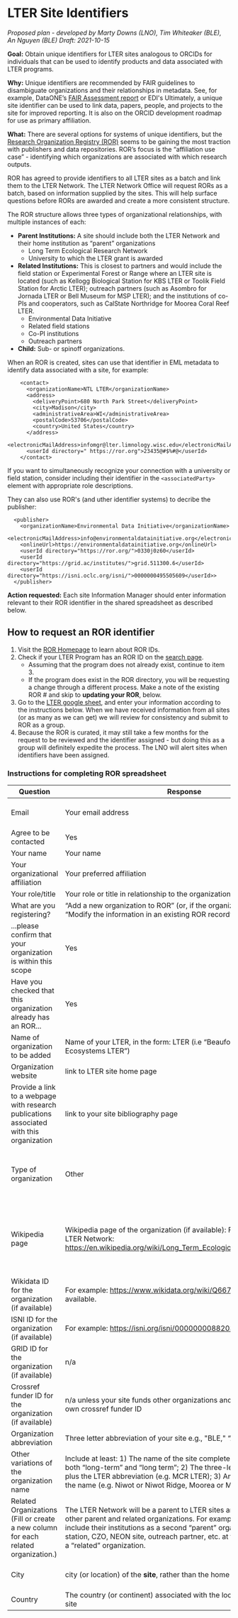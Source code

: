 # LTER Site Identifiers #
*Proposed plan - developed by Marty Downs (LNO), Tim Whiteaker (BLE), An Nguyen (BLE)
Draft: 2021-10-15*

**Goal:** Obtain unique identifiers for LTER sites analogous to ORCIDs for individuals that can be used to identify products and data associated with LTER programs. 

**Why:** 
Unique identifiers are recommended by FAIR guidelines to disambiguate organizations and their relationships in metadata. See, for example, DataONE’s [FAIR Assessment report](https://search.dataone.org/quality/https%3A%2F%2Fpasta.lternet.edu%2Fpackage%2Fmetadata%2Feml%2Fknb-lter-ble%2F1%2F7) or EDI's 
Ultimately, a unique site identifier can be used to link data, papers, people, and projects to the site for improved reporting. It is also on the ORCID development roadmap for use as primary affiliation.

**What:**
There are several options for systems of unique identifiers, but the [Research Organization Registry (ROR)](https://ror.org/) seems to be gaining the most traction with publishers and data repositories. ROR’s focus is the “affiliation use case” - identifying which organizations are associated with which research outputs.  

ROR has agreed to provide identifiers to all LTER sites as a batch and link them to the LTER Network. The LTER Network Office will request RORs as a batch, based on information supplied by the sites. This will help surface questions before RORs are awarded and create a more consistent structure.

The ROR structure allows three types of organizational relationships, with multiple instances of each:

-  **Parent Institutions:** A site should include both the LTER Network and their home institution as “parent” organizations
    -  Long Term Ecological Research Network
    -  University to which the LTER grant is awarded
-  **Related Institutions:** This is closest to partners and would include the field station or Experimental Forest or Range where an LTER site is located (such as Kellogg Biological Station for KBS LTER or Toolik Field Station for Arctic LTER); outreach partners (such as Asombro for Jornada LTER or Bell Museum for MSP LTER); and the institutions of co-PIs and cooperators, such as CalState Northridge for Moorea Coral Reef LTER.
    -  Environmental Data Initiative
    -  Related field stations
    -  Co-PI institutions
    -  Outreach partners 
-  **Child:** Sub- or spinoff organizations.

When an ROR is created, sites can use that identifier in EML metadata to identify data associated with a site, for example:
```
    <contact>
      <organizationName>NTL LTER</organizationName>
      <address>
        <deliveryPoint>680 North Park Street</deliveryPoint>
        <city>Madison</city>
        <administrativeArea>WI</administrativeArea>
        <postalCode>53706</postalCode>
        <country>United States</country>
      </address>
      <electronicMailAddress>infomgr@lter.limnology.wisc.edu</electronicMailAddress>
      <userId directory=" https://ror.org">23435@#$%#@</userId>
    </contact>
```
    
If you want to simultaneously recognize your connection with a university or field station, consider including their identifier in the `<associatedParty>` element with appropriate role descriptions.

They can also use ROR's (and uther identifier systems) to decribe the publisher:
```
  <publisher>
    <organizationName>Environmental Data Initiative</organizationName>
    <electronicMailAddress>info@environmentaldatainitiative.org</electronicMailAddress>
    <onlineUrl>https://environmentaldatainitiative.org</onlineUrl>
    <userId directory="https://ror.org/">0330j0z60</userId>
    <userId directory="https://grid.ac/institutes/">grid.511300.6</userId>
    <userId directory="https://isni.oclc.org/isni/">0000000495505609</userId>>  
  </publisher>
```

**Action requested:**
Each site Information Manager should enter information relevant to their ROR identifier in the shared spreadsheet as described below. 


## How to request an ROR identifier ##

1. Visit the [ROR Homepage](https://ror.org/) to learn about ROR IDs.
2. Check if your LTER Program has an ROR ID on the [search page](https://ror.org/search).
    - Assuming that the program does not already exist, continue to item 3. 
    - If the program does exist in the ROR directory, you will be requesting a change through a different process. Make a note of the existing ROR # and skip to **updating your ROR**, below.  
3. Go to the [LTER google sheet](https://docs.google.com/spreadsheets/d/1qiUMJ1jm_EDa2uM_qQY-U6To7qleQJnntcl1a-VM3m8/edit#gid=0), and enter your information according to the instructions below. When we have received information from all sites (or as many as we can get) we will review for consistency and submit to ROR as a group.
4. Because the ROR is curated, it may still take a few months for the request to be reviewed and the identifier assigned - but doing this as a group will definitely expedite the process. The LNO will alert sites when identifiers have been assigned.

### Instructions for completing ROR spreadsheet ###

|Question|Response|Questions/Notes|
|---|---|---|
|Email|Your email address|In theory, this is for correspondence about assigning the ROR, but it is probably wise to use an IM institutional address if you have one.|
|Agree to be contacted|Yes||
|Your name|Your name|The name of the individual completing the information|
|Your organizational affiliation|Your preferred affiliation|Used only to identify the contact. This can be university, agency, or site.|
|Your role/title|Your role or title in relationship to the organizational affiliation above||
|What are you registering?|“Add a new organization to ROR” (or, if the organization already exists, “Modify the information in an existing ROR record”)||
|...please confirm that your organization is within this scope|Yes|We have already confirmed that LTERs are appropriate for ROR|
|Have you checked that this organization already has an ROR...|Yes|If your site already has an ROR, you shouldn’t have gotten this far.|
|Name of organization to be added|Name of your LTER, in the form: <full name> LTER (i.e “Beaufort Lagoon Ecosystems LTER”)||
|Organization website|link to LTER site home page||
|Provide a link to a webpage with research publications associated with this organization|link to your site bibliography page|This can be on your own website, your Zotero library, or on the Network website, for example: https://lternet.edu/bibliography/?lterSite=Beaufort+Lagoon+Ecosystem&searchButton=Search|
|Type of organization|Other|The Allowed types are: Education, Healthcare, Company, Archive, Nonprofit, Government, Facility, Other. We discussed this with ROR and agreed that none of the other types work for LTERs. “Education” is strictly for schools and universities. “Facility” fits the related field stations, but not the LTERs.|  
|Wikipedia page|Wikipedia page of the organization (if available): For example, for the LTER Network: https://en.wikipedia.org/wiki/Long_Term_Ecological_Research_Network|Search here: https://en.wikipedia.org/wiki/Main_Page. This should be the wikipedia page of the LTER site, if the LTER site has a wikipedia page. If the site does not have a wikipedia page, either create one or leave this cell empty. It may be tempting to use a related page, but the point is to disambiguate organizational references, so better to leave it blank if the reference is not to the same entity. This information is not essential if you don't already have one.| 
|Wikidata ID for the organization (if available)|For example: https://www.wikidata.org/wiki/Q6673290 or n/a if not available.|Search at the top right, here: https://www.wikidata.org/wiki/Wikidata:Main_Page. Instructions for obtaining a wikidata ID are linked. (It can be really fast if you just want the ID.)| 
|ISNI ID for the organization (if available)|For example: https://isni.org/isni/0000000088203822|Search ISNI here: https://isni.oclc.org/xslt/DB=1.2/SET=2/TTL=1/CMD?ACT=SRCH&IKT=8006&SRT=LST_nd&TRM=LTER|
|GRID ID for the organization (if available)|n/a|Or search here, if you think your site might have one: https://www.grid.ac/institutes|
Crossref funder ID for the organization (if available)|n/a unless your site funds other organizations and therefore has its own crossref funder ID||
|Organization abbreviation|Three letter abbreviation of your site e.g., "BLE," “AND”, “LNO”, etc.|Can accept more than 1|
|Other variations of the organization name|Include at least: 1) The name of the site completely spelled out, with both “long-term” and “long term”; 2) The three-letter abbreviation, plus the LTER abbreviation (e.g. MCR LTER); 3) Any other variations of the name (e.g. Niwot or Niwot Ridge, Moorea or Mo’orea, etc.)|See MCM’s listing for an example.|
|Related Organizations (Fill or create a new column for each related organization.)| The LTER Network will be a  parent to LTER sites and sites can also add other parent and related organizations. For example, they may want to include their institutions as a second “parent” organization or a field station, CZO, NEON site, outreach partner, etc. at the same location as a “related” organization.|Other LTER sites should be related automatically by virtue of having the same parent.| 
|City|city (or location) of the **site**, rather than the home institution|ROR uses GeoNames for this field, so what you want is the name of the location in GeoNames database that best represents the location of your site.|
|Country|The country (or continent) associated with the location of the research site||
